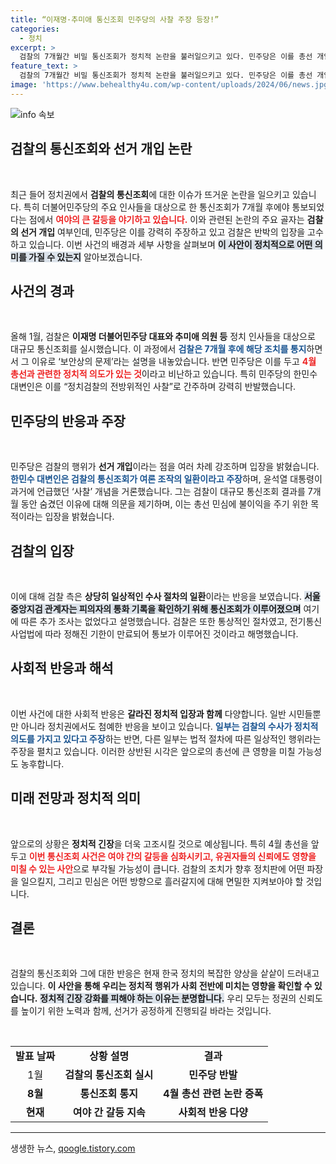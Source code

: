 ```yaml
---
title: “이재명·추미애 통신조회 민주당의 사찰 주장 등장!”
categories:
  - 정치
excerpt: >
  검찰의 7개월간 비밀 통신조회가 정치적 논란을 불러일으키고 있다. 민주당은 이를 총선 개입으로 간주하며 강력 반발, 검찰은 보안 이유로 통보 지연을 주장. 두 기관의 팽팽한 실랑이가 여론의 주목을 끌고 있다.
feature_text: >
  검찰의 7개월간 비밀 통신조회가 정치적 논란을 불러일으키고 있다. 민주당은 이를 총선 개입으로 간주하며 강력 반발, 검찰은 보안 이유로 통보 지연을 주장. 두 기관의 팽팽한 실랑이가 여론의 주목을 끌고 있다.
image: 'https://www.behealthy4u.com/wp-content/uploads/2024/06/news.jpg'
---
```


<p><img src="https://www.behealthy4u.com/wp-content/uploads/2024/06/news.jpg" alt="info 속보" /></p>

<h2 data-ke-size="size26">검찰의 통신조회와 선거 개입 논란</h2>

<p data-ke-size="size16">&nbsp;</p>

<p data-ke-size="size16">최근 들어 정치권에서 <b>검찰의 통신조회</b>에 대한 이슈가 뜨거운 논란을 일으키고 있습니다. 특히 더불어민주당의 주요 인사들을 대상으로 한 통신조회가 7개월 후에야 통보되었다는 점에서 <b><span style="color: #ee2323;">여야의 큰 갈등을 야기하고 있습니다.</span></b> 이와 관련된 논란의 주요 골자는 <b>검찰의 선거 개입</b> 여부인데, 민주당은 이를 강력히 주장하고 있고 검찰은 반박의 입장을 고수하고 있습니다. 이번 사건의 배경과 세부 사항을 살펴보며 <b><span style="background-color: #21538527;">이 사안이 정치적으로 어떤 의미를 가질 수 있는지</span></b> 알아보겠습니다.</p>

<h2 data-ke-size="size26">사건의 경과</h2>

<p data-ke-size="size16">&nbsp;</p>

<p data-ke-size="size16">올해 1월, 검찰은 <b>이재명 더불어민주당 대표와 추미애 의원 등</b> 정치 인사들을 대상으로 대규모 통신조회를 실시했습니다. 이 과정에서 <b><span style="color: #1a5490;">검찰은 7개월 후에 해당 조치를 통지</span></b>하면서 그 이유로 ‘보안상의 문제’라는 설명을 내놓았습니다. 반면 민주당은 이를 두고 <b><span style="color: #ee2323;">4월 총선과 관련한 정치적 의도가 있는 것</span></b>이라고 비난하고 있습니다. 특히 민주당의 한민수 대변인은 이를 “정치검찰의 전방위적인 사찰”로 간주하며 강력히 반발했습니다.</p>

<h2 data-ke-size="size26">민주당의 반응과 주장</h2>

<p data-ke-size="size16">&nbsp;</p>

<p data-ke-size="size16">민주당은 검찰의 행위가 <b>선거 개입</b>이라는 점을 여러 차례 강조하며 입장을 밝혔습니다. <b><span style="color: #1a5490;">한민수 대변인은 검찰의 통신조회가 여론 조작의 일환이라고 주장</span></b>하며, 윤석열 대통령이 과거에 언급했던 ‘사찰’ 개념을 거론했습니다. 그는 검찰이 대규모 통신조회 결과를 7개월 동안 숨겼던 이유에 대해 의문을 제기하며, 이는 총선 민심에 불이익을 주기 위한 목적이라는 입장을 밝혔습니다.</p>

<h2 data-ke-size="size26">검찰의 입장</h2>

<p data-ke-size="size16">&nbsp;</p>

<p data-ke-size="size16">이에 대해 검찰 측은 <b>상당히 일상적인 수사 절차의 일환</b>이라는 반응을 보였습니다. <b><span style="background-color: #21538527;">서울중앙지검 관계자는 피의자의 통화 기록을 확인하기 위해 통신조회가 이루어졌으며</span></b> 여기에 따른 추가 조사는 없었다고 설명했습니다. 검찰은 또한 통상적인 절차였고, 전기통신사업법에 따라 정해진 기한이 만료되어 통보가 이루어진 것이라고 해명했습니다.</p>

<h2 data-ke-size="size26">사회적 반응과 해석</h2>

<p data-ke-size="size16">&nbsp;</p>

<p data-ke-size="size16">이번 사건에 대한 사회적 반응은 <b>갈라진 정치적 입장과 함께</b> 다양합니다. 일반 시민들뿐만 아니라 정치권에서도 첨예한 반응을 보이고 있습니다. <b><span style="color: #1a5490;">일부는 검찰의 수사가 정치적 의도를 가지고 있다고 주장</span></b>하는 반면, 다른 일부는 법적 절차에 따른 일상적인 행위라는 주장을 펼치고 있습니다. 이러한 상반된 시각은 앞으로의 총선에 큰 영향을 미칠 가능성도 농후합니다.</p>

<h2 data-ke-size="size26">미래 전망과 정치적 의미</h2>

<p data-ke-size="size16">&nbsp;</p>

<p data-ke-size="size16">앞으로의 상황은 <b>정치적 긴장</b>을 더욱 고조시킬 것으로 예상됩니다. 특히 4월 총선을 앞두고 <b><span style="color: #ee2323;">이번 통신조회 사건은 여야 간의 갈등을 심화시키고, 유권자들의 신뢰에도 영향을 미칠 수 있는 사안</span></b>으로 부각될 가능성이 큽니다. 검찰의 조치가 향후 정치판에 어떤 파장을 일으킬지, 그리고 민심은 어떤 방향으로 흘러갈지에 대해 면밀한 지켜보아야 할 것입니다.</p>

<h2 data-ke-size="size26">결론</h2>

<p data-ke-size="size16">&nbsp;</p>

<p data-ke-size="size16">검찰의 통신조회와 그에 대한 반응은 현재 한국 정치의 복잡한 양상을 샅샅이 드러내고 있습니다. <b>이 사안을 통해 우리는 정치적 행위가 사회 전반에 미치는 영향을 확인할 수 있습니다.</b> <b><span style="background-color: #21538527;">정치적 긴장 강화를 피해야 하는 이유는 분명합니다.</span></b> 우리 모두는 정권의 신뢰도를 높이기 위한 노력과 함께, 선거가 공정하게 진행되길 바라는 것입니다.</p>

<p data-ke-size="size16">&nbsp;</p>

<table style="width: 100%; border-collapse: collapse;">
<tr>
<td style="text-align: center; height: 17px;"><b>발표 날짜</b></td>
<td style="text-align: center; height: 17px;"><b>상황 설명</b></td>
<td style="text-align: center; height: 17px;"><b>결과</b></td>
</tr>
<tr>
<td style="text-align: center; height: 17px;">1월</td>
<td style="text-align: center; height: 17px;"><b>검찰의 통신조회 실시</b></td>
<td style="text-align: center; height: 17px;"><b>민주당 반발</b></td>
</tr>
<tr>
<td style="text-align: center; height: 17px;"><b>8월</b></td>
<td style="text-align: center; height: 17px;"><b>통신조회 통지</b></td>
<td style="text-align: center; height: 17px;"><b>4월 총선 관련 논란 증폭</b></td>
</tr>
<tr>
<td style="text-align: center; height: 17px;"><b>현재</b></td>
<td style="text-align: center; height: 17px;"><b>여야 간 갈등 지속</b></td>
<td style="text-align: center; height: 17px;"><b>사회적 반응 다양</b></td>
</tr>
</table>

<hr />
생생한 뉴스, <a href="https://qoogle.tistory.com" rel="dofollow">qoogle.tistory.com</a>


